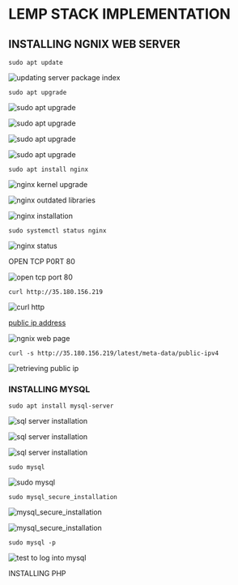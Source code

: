# LEMP STACK IMPLEMENTATION

## INSTALLING NGNIX WEB SERVER

`sudo apt update`

![updating server package index]()

`sudo apt upgrade`

![sudo apt upgrade](./images/NGINX_images/pending_kernel_upgrade.PNG)

![sudo apt upgrade](./images/NGINX_images/outdated_libraries.PNG)

![sudo apt upgrade](./images/NGINX_images/sudo_apt_upgrade_page1.PNG)

![sudo apt upgrade](./images/NGINX_images/sudo_apt_upgrade_page2.PNG)

`sudo apt install nginx`

![nginx kernel upgrade](./images/NGINX_images/nginx_kernel_upgrade.PNG)

![nginx outdated libraries](./images/NGINX_images/nginx_oudated_libraries.PNG)

![nginx installation](./images/NGINX_images/sudo_apt_install_nginx.PNG)

`sudo systemctl status nginx`

![nginx status](./images/NGINX_images/nginx_status.PNG)

OPEN TCP P0RT 80

![open tcp port 80](./images/NGINX_images/tcp_port_80.PNG)

`curl http://35.180.156.219`

![curl http](./images/NGINX_images/curl_http.PNG)

[public ip address](http://35.180.156.219)

![ngnix web page](./images/NGINX_images/ngnix_web_page.PNG)

`curl -s http://35.180.156.219/latest/meta-data/public-ipv4`

![retrieving public ip](./images/NGINX_images/public_ip_retrieve.PNG)

### INSTALLING MYSQL

`sudo apt install mysql-server`

![sql server installation](./images/mysql_installation/mysql_kernel_upgrade.PNG)

![sql server installation](./images/mysql_installation/mysql_outdated_libraries.PNG)

![sql server installation](./images/mysql_installation/mysql_server_installation.PNG)

`sudo mysql`

![sudo mysql](./images/mysql_installation/sudo_mysql.PNG)

`sudo mysql_secure_installation`

![mysql_secure_installation](./images/mysql_installation/msql_secure_installation_page1.PNG)

![mysql_secure_installation](./images/mysql_installation/mysql_secure_installation_page2.PNG)

`sudo mysql -p`

![test to log into mysql](./images/mysql_installation/mysql_login_test.PNG)

INSTALLING PHP


